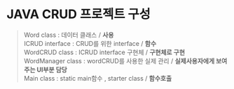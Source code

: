 # JAVA CRUD 프로젝트 구성

>Word class : 데이터 클래스 / **사용** <br>
>ICRUD interface : CRUD를 위한 interface / **함수** <br>
>WordCRUD class : ICRUD interface 구현체 / **구현체로 구현** <br>
>WordManager class : wordCRUD를 사용한 실제 관리 / **실제사용자에게 보여주는 UI부분 담당** <br>
>Main class : static main함수 , starter class / **함수호출** <br>

